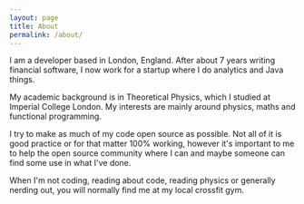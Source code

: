 ```yaml
---
layout: page
title: About
permalink: /about/
---
```


I am a developer based in London, England. After about 7 years writing financial software, I now work for a startup where I do analytics and Java things.

My academic background is in Theoretical Physics, which I studied at Imperial College London. My interests are mainly around physics, maths and functional programming.

I try to make as much of my code open source as possible. Not all of it is good practice or for that matter 100% working, however it's important to me to help the open source community where I can and maybe someone can find some use in what I've done.

When I'm not coding, reading about code, reading physics or generally nerding out, you will normally find me at my local crossfit gym.
